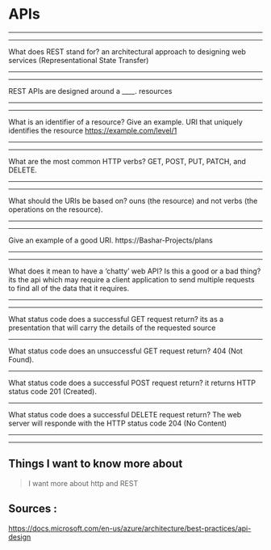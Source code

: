 # APIs
**               **
**               **

What does REST stand for?
an architectural approach to designing web services (Representational State Transfer)
**               **
**               **
REST APIs are designed around a ____.
resources
**               **
**               **
What is an identifier of a resource? Give an example.
URI that uniquely identifies the resource
https://example.com/level/1
**               **
**               **

What are the most common HTTP verbs?
GET, POST, PUT, PATCH, and DELETE.
**               **
**               **

What should the URIs be based on?
ouns (the resource) and not verbs (the operations on the resource).
**               **
**               **
Give an example of a good URI.
https://Bashar-Projects/plans
**               **
**               **
What does it mean to have a ‘chatty’ web API? Is this a good or a bad thing?
its the api which may require a client application to send multiple requests to find all of the data that it requires.
**               **
**               **
What status code does a successful GET request return?
its as a presentation that will carry the details of the requested source
**               **
What status code does an unsuccessful GET request return?
404 (Not Found).
**               **
What status code does a successful POST request return?
it returns HTTP status code 201 (Created).
**               **
What status code does a successful DELETE request return?
The web server will responde with the HTTP status code 204 (No Content)
**               **
**               **
## Things I want to know more about
> I want more about http and REST 

 ## Sources : 
 https://docs.microsoft.com/en-us/azure/architecture/best-practices/api-design
